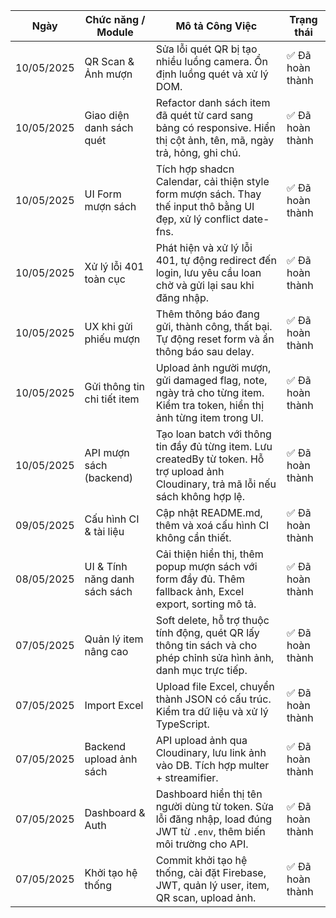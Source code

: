 | Ngày       | Chức năng / Module            | Mô tả Công Việc                                                                                                                        | Trạng thái      |
| ---------- | ----------------------------- | -------------------------------------------------------------------------------------------------------------------------------------- | --------------- |
| 10/05/2025 | QR Scan & Ảnh mượn            | Sửa lỗi quét QR bị tạo nhiều luồng camera. Ổn định luồng quét và xử lý DOM.                                                            | ✅ Đã hoàn thành |
| 10/05/2025 | Giao diện danh sách quét      | Refactor danh sách item đã quét từ card sang bảng có responsive. Hiển thị cột ảnh, tên, mã, ngày trả, hỏng, ghi chú.                   | ✅ Đã hoàn thành |
| 10/05/2025 | UI Form mượn sách             | Tích hợp shadcn Calendar, cải thiện style form mượn sách. Thay thế input thô bằng UI đẹp, xử lý conflict date-fns.                     | ✅ Đã hoàn thành |
| 10/05/2025 | Xử lý lỗi 401 toàn cục        | Phát hiện và xử lý lỗi 401, tự động redirect đến login, lưu yêu cầu loan chờ và gửi lại sau khi đăng nhập.                             | ✅ Đã hoàn thành |
| 10/05/2025 | UX khi gửi phiếu mượn         | Thêm thông báo đang gửi, thành công, thất bại. Tự động reset form và ẩn thông báo sau delay.                                           | ✅ Đã hoàn thành |
| 10/05/2025 | Gửi thông tin chi tiết item   | Upload ảnh người mượn, gửi damaged flag, note, ngày trả cho từng item. Kiểm tra token, hiển thị ảnh từng item trong UI.                | ✅ Đã hoàn thành |
| 10/05/2025 | API mượn sách (backend)       | Tạo loan batch với thông tin đầy đủ từng item. Lưu createdBy từ token. Hỗ trợ upload ảnh Cloudinary, trả mã lỗi nếu sách không hợp lệ. | ✅ Đã hoàn thành |
| 09/05/2025 | Cấu hình CI & tài liệu        | Cập nhật README.md, thêm và xoá cấu hình CI không cần thiết.                                                                           | ✅ Đã hoàn thành |
| 08/05/2025 | UI & Tính năng danh sách sách | Cải thiện hiển thị, thêm popup mượn sách với form đầy đủ. Thêm fallback ảnh, Excel export, sorting mô tả.                              | ✅ Đã hoàn thành |
| 07/05/2025 | Quản lý item nâng cao         | Soft delete, hỗ trợ thuộc tính động, quét QR lấy thông tin sách và cho phép chỉnh sửa hình ảnh, danh mục trực tiếp.                    | ✅ Đã hoàn thành |
| 07/05/2025 | Import Excel                  | Upload file Excel, chuyển thành JSON có cấu trúc. Kiểm tra dữ liệu và xử lý TypeScript.                                                | ✅ Đã hoàn thành |
| 07/05/2025 | Backend upload ảnh sách       | API upload ảnh qua Cloudinary, lưu link ảnh vào DB. Tích hợp multer + streamifier.                                                     | ✅ Đã hoàn thành |
| 07/05/2025 | Dashboard & Auth              | Dashboard hiển thị tên người dùng từ token. Sửa lỗi đăng nhập, load đúng JWT từ `.env`, thêm biến môi trường cho API.                  | ✅ Đã hoàn thành |
| 07/05/2025 | Khởi tạo hệ thống             | Commit khởi tạo hệ thống, cài đặt Firebase, JWT, quản lý user, item, QR scan, upload ảnh.                                              | ✅ Đã hoàn thành |
